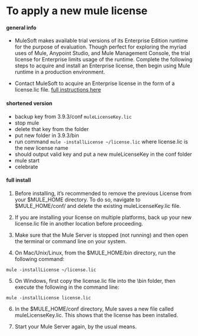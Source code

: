# To apply a new mule license
#### general info
- MuleSoft makes available trial versions of its Enterprise Edition runtime for the purpose of evaluation. Though perfect for exploring the myriad uses of Mule, Anypoint Studio, and Mule Management Console, the trial license for Enterprise limits usage of the runtime. Complete the following steps to acquire and install an Enterprise license, then begin using Mule runtime in a production environment.

- Contact MuleSoft to acquire an Enterprise license in the form of a license.lic file.
[full instructions here](https://docs.mulesoft.com/mule-runtime/3.9/installing-an-enterprise-license)

#### shortened version
- backup key from 3.9.3/conf `muleLicenseKey.lic`
- stop mule
- delete that key from the folder
- put new folder in 3.9.3/bin
- run command `mule -installLicense ~/license.lic` where license.lic is the new license name
- should output valid key and put a new muleLicenseKey in the conf folder 
- mule start
- celebrate

#### full install

1. Before installing, it’s recommended to remove the previous License from your $MULE_HOME directory. To do so, navigate to $MULE_HOME/conf/ and delete the existing muleLicenseKey.lic file.

2. If you are installing your license on multiple platforms, back up your new license.lic file in another location before proceeding.

3. Make sure that the Mule Server is stopped (not running) and then open the terminal or command line on your system.

4. On Mac/Unix/Linux, from the $MULE_HOME/bin directory, run the following command:

`mule -installLicense ~/license.lic`

5. On Windows, first copy the license.lic file into the \bin folder, then execute the following in the command line:

`mule -installLicense license.lic `

6. In the $MULE_HOME/conf directory, Mule saves a new file called muleLicenseKey.lic. This shows that the license has been installed.

7. Start your Mule Server again, by the usual means.

